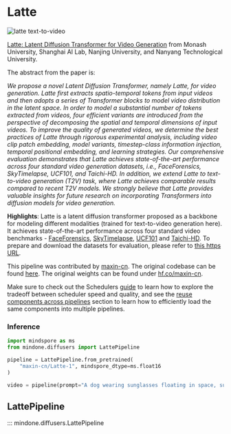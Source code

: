<!-- # Copyright 2024 The HuggingFace Team. All rights reserved.
#
# Licensed under the Apache License, Version 2.0 (the "License");
# you may not use this file except in compliance with the License.
# You may obtain a copy of the License at
#
#     http://www.apache.org/licenses/LICENSE-2.0
#
# Unless required by applicable law or agreed to in writing, software
# distributed under the License is distributed on an "AS IS" BASIS,
# WITHOUT WARRANTIES OR CONDITIONS OF ANY KIND, either express or implied.
# See the License for the specific language governing permissions and
# limitations under the License. -->

# Latte

![latte text-to-video](https://github.com/Vchitect/Latte/blob/52bc0029899babbd6e9250384c83d8ed2670ff7a/visuals/latte.gif?raw=true)

[Latte: Latent Diffusion Transformer for Video Generation](https://arxiv.org/abs/2401.03048) from Monash University, Shanghai AI Lab, Nanjing University, and Nanyang Technological University.

The abstract from the paper is:

*We propose a novel Latent Diffusion Transformer, namely Latte, for video generation. Latte first extracts spatio-temporal tokens from input videos and then adopts a series of Transformer blocks to model video distribution in the latent space. In order to model a substantial number of tokens extracted from videos, four efficient variants are introduced from the perspective of decomposing the spatial and temporal dimensions of input videos. To improve the quality of generated videos, we determine the best practices of Latte through rigorous experimental analysis, including video clip patch embedding, model variants, timestep-class information injection, temporal positional embedding, and learning strategies. Our comprehensive evaluation demonstrates that Latte achieves state-of-the-art performance across four standard video generation datasets, i.e., FaceForensics, SkyTimelapse, UCF101, and Taichi-HD. In addition, we extend Latte to text-to-video generation (T2V) task, where Latte achieves comparable results compared to recent T2V models. We strongly believe that Latte provides valuable insights for future research on incorporating Transformers into diffusion models for video generation.*

**Highlights**: Latte is a latent diffusion transformer proposed as a backbone for modeling different modalities (trained for text-to-video generation here). It achieves state-of-the-art performance across four standard video benchmarks - [FaceForensics](https://arxiv.org/abs/1803.09179), [SkyTimelapse](https://arxiv.org/abs/1709.07592), [UCF101](https://arxiv.org/abs/1212.0402) and [Taichi-HD](https://arxiv.org/abs/2003.00196). To prepare and download the datasets for evaluation, please refer to [this https URL](https://github.com/Vchitect/Latte/blob/main/docs/datasets_evaluation.md).

This pipeline was contributed by [maxin-cn](https://github.com/maxin-cn). The original codebase can be found [here](https://github.com/Vchitect/Latte). The original weights can be found under [hf.co/maxin-cn](https://huggingface.co/maxin-cn).

<Tip>

Make sure to check out the Schedulers [guide](../../using-diffusers/schedulers.md) to learn how to explore the tradeoff between scheduler speed and quality, and see the [reuse components across pipelines](../../using-diffusers/loading.md#reuse-a-pipeline) section to learn how to efficiently load the same components into multiple pipelines.

</Tip>

### Inference

```python
import mindspore as ms
from mindone.diffusers import LattePipeline

pipeline = LattePipeline.from_pretrained(
	"maxin-cn/Latte-1", mindspore_dtype=ms.float16
)

video = pipeline(prompt="A dog wearing sunglasses floating in space, surreal, nebulae in background")[0][0]
```

## LattePipeline

::: mindone.diffusers.LattePipeline

